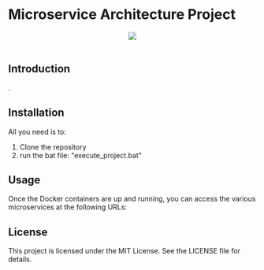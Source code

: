 # Microservice Architecture Project

<div align="center">
  <img src="https://upload.wikimedia.org/wikipedia/commons/f/ff/Logo_ESPRIT_Ariana.jpg"><br><br>
</div>

## Introduction
.

## Installation
All you need is to:
1. Clone the repository
2. run the bat file: "execute_project.bat"

## Usage
Once the Docker containers are up and running, you can access the various microservices at the following URLs:

## License
This project is licensed under the MIT License. See the LICENSE file for details.
